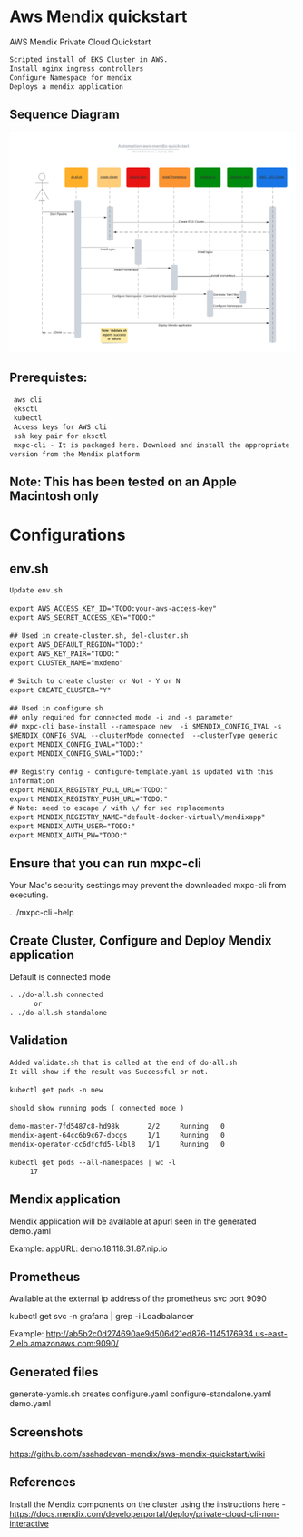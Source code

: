 # Aws Mendix quickstart
 AWS Mendix Private Cloud Quickstart

    Scripted install of EKS Cluster in AWS.
    Install nginx ingress controllers
    Configure Namespace for mendix
    Deploys a mendix application

## Sequence Diagram

![Sequence Diagram](/images/sequence.png)

## Prerequistes:

     aws cli
     eksctl
     kubectl
     Access keys for AWS cli
     ssh key pair for eksctl
     mxpc-cli - It is packaged here. Download and install the appropriate version from the Mendix platform

## Note: This has been tested on an Apple Macintosh only

# Configurations

## env.sh

    Update env.sh
  
    export AWS_ACCESS_KEY_ID="TODO:your-aws-access-key"
    export AWS_SECRET_ACCESS_KEY="TODO:"

    ## Used in create-cluster.sh, del-cluster.sh
    export AWS_DEFAULT_REGION="TODO:"
    export AWS_KEY_PAIR="TODO:"
    export CLUSTER_NAME="mxdemo"

    # Switch to create cluster or Not - Y or N
    export CREATE_CLUSTER="Y"

    ## Used in configure.sh
    ## only required for connected mode -i and -s parameter
    ## mxpc-cli base-install --namespace new  -i $MENDIX_CONFIG_IVAL -s $MENDIX_CONFIG_SVAL --clusterMode connected  --clusterType generic
    export MENDIX_CONFIG_IVAL="TODO:"
    export MENDIX_CONFIG_SVAL="TODO:"

    ## Registry config - configure-template.yaml is updated with this information
    export MENDIX_REGISTRY_PULL_URL="TODO:"
    export MENDIX_REGISTRY_PUSH_URL="TODO:"
    # Note: need to escape / with \/ for sed replacements
    export MENDIX_REGISTRY_NAME="default-docker-virtual\/mendixapp"
    export MENDIX_AUTH_USER="TODO:"
    export MENDIX_AUTH_PW="TODO:"

## Ensure that you can run mxpc-cli
   Your Mac's security sesttings may prevent the downloaded mxpc-cli from executing.

   . ./mxpc-cli -help

## Create Cluster, Configure and Deploy Mendix application

Default is connected mode

    . ./do-all.sh connected
          or
    . ./do-all.sh standalone


## Validation

    Added validate.sh that is called at the end of do-all.sh
    It will show if the result was Successful or not.

    kubectl get pods -n new

    should show running pods ( connected mode )

    demo-master-7fd5487c8-hd98k       2/2     Running   0         
    mendix-agent-64cc6b9c67-dbcgs     1/1     Running   0          
    mendix-operator-cc6dfcfd5-l4bl8   1/1     Running   0

    kubectl get pods --all-namespaces | wc -l
         17


## Mendix application
  Mendix application will be available at apurl seen in the generated demo.yaml

  Example:
  appURL: demo.18.118.31.87.nip.io        

## Prometheus
   Available at the external ip address of the prometheus svc port 9090

   kubectl get svc -n grafana | grep -i Loadbalancer

   Example:
   http://ab5b2c0d274690ae9d506d21ed876-1145176934.us-east-2.elb.amazonaws.com:9090/


## Generated files

  generate-yamls.sh creates
      configure.yaml
      configure-standalone.yaml
      demo.yaml

## Screenshots

   https://github.com/ssahadevan-mendix/aws-mendix-quickstart/wiki


## References
Install the Mendix components on the cluster using the instructions here - https://docs.mendix.com/developerportal/deploy/private-cloud-cli-non-interactive
